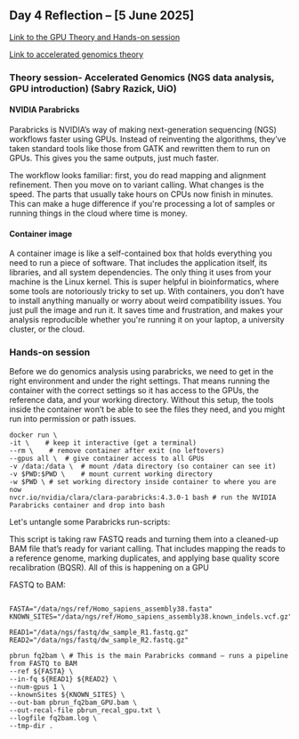 ## **Day 4 Reflection – [5 June 2025]**
[Link to the GPU Theory and Hands-on session](https://training.pages.sigma2.no/tutorials/gpu-intro/index.html)

[Link to accelerated genomics theory](https://coderefinery.github.io/BioNT_Lesson_Accelerated_Genomics/)


### Theory session- Accelerated Genomics (NGS data analysis, GPU introduction) (Sabry Razick, UiO)
#### NVIDIA Parabricks
Parabricks is NVIDIA’s way of making next-generation sequencing (NGS) workflows faster using GPUs. Instead of reinventing the algorithms, they’ve taken standard tools like those from GATK and rewritten them to run on GPUs. This gives you the same outputs, just much faster.

The workflow looks familiar: first, you do read mapping and alignment refinement. Then you move on to variant calling. What changes is the speed. The parts that usually take hours on CPUs now finish in minutes. This can make a huge difference if you're processing a lot of samples or running things in the cloud where time is money.

#### Container image
A container image is like a self-contained box that holds everything you need to run a piece of software. That includes the application itself, its libraries, and all system dependencies. The only thing it uses from your machine is the Linux kernel. This is super helpful in bioinformatics, where some tools are notoriously tricky to set up. With containers, you don’t have to install anything manually or worry about weird compatibility issues. You just pull the image and run it. It saves time and frustration, and makes your analysis reproducible whether you're running it on your laptop, a university cluster, or the cloud.

### Hands-on session
Before we do genomics analysis using parabricks, we need to get in the right environment and under the right settings. That means running the container with the correct settings so it has access to the GPUs, the reference data, and your working directory. Without this setup, the tools inside the container won’t be able to see the files they need, and you might run into permission or path issues.
```
docker run \
-it \    # keep it interactive (get a terminal)
--rm \    # remove container after exit (no leftovers)
--gpus all \  # give container access to all GPUs
-v /data:/data \  # mount /data directory (so container can see it)
-v $PWD:$PWD \    # mount current working directory
-w $PWD \ # set working directory inside container to where you are now
nvcr.io/nvidia/clara/clara-parabricks:4.3.0-1 bash # run the NVIDIA Parabricks container and drop into bash
```


Let's untangle some Parabricks run-scripts:

This script is taking raw FASTQ reads and turning them into a cleaned-up BAM file that’s ready for variant calling. That includes mapping the reads to a reference genome, marking duplicates, and applying base quality score recalibration (BQSR). All of this is happening on a GPU

FASTQ to BAM:
```#!/bin/bash

FASTA="/data/ngs/ref/Homo_sapiens_assembly38.fasta"
KNOWN_SITES="/data/ngs/ref/Homo_sapiens_assembly38.known_indels.vcf.gz"

READ1="/data/ngs/fastq/dw_sample_R1.fastq.gz"
READ2="/data/ngs/fastq/dw_sample_R2.fastq.gz"

pbrun fq2bam \ # This is the main Parabricks command — runs a pipeline from FASTQ to BAM
--ref ${FASTA} \
--in-fq ${READ1} ${READ2} \
--num-gpus 1 \
--knownSites ${KNOWN_SITES} \
--out-bam pbrun_fq2bam_GPU.bam \
--out-recal-file pbrun_recal_gpu.txt \
--logfile fq2bam.log \
--tmp-dir .
```


